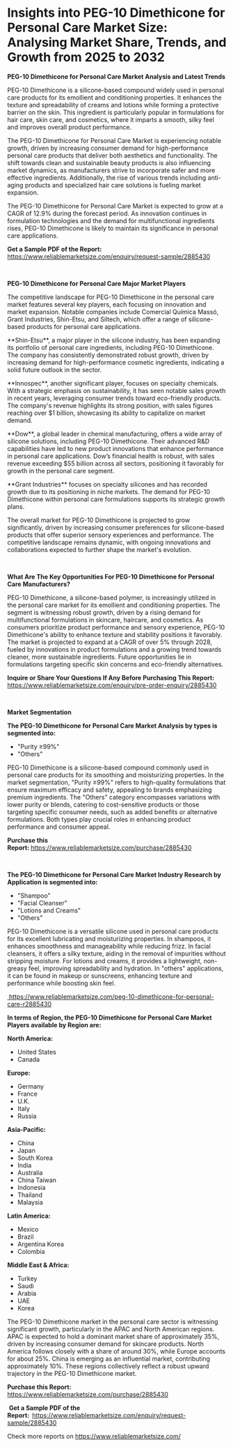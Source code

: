 <p><h1>Insights into PEG-10 Dimethicone for Personal Care Market Size: Analysing Market Share, Trends, and Growth from 2025 to 2032</h1></p><p><strong>PEG-10 Dimethicone for Personal Care Market Analysis and Latest Trends</strong></p>
<p><p>PEG-10 Dimethicone is a silicone-based compound widely used in personal care products for its emollient and conditioning properties. It enhances the texture and spreadability of creams and lotions while forming a protective barrier on the skin. This ingredient is particularly popular in formulations for hair care, skin care, and cosmetics, where it imparts a smooth, silky feel and improves overall product performance.</p><p>The PEG-10 Dimethicone for Personal Care Market is experiencing notable growth, driven by increasing consumer demand for high-performance personal care products that deliver both aesthetics and functionality. The shift towards clean and sustainable beauty products is also influencing market dynamics, as manufacturers strive to incorporate safer and more effective ingredients. Additionally, the rise of various trends including anti-aging products and specialized hair care solutions is fueling market expansion.</p><p>The PEG-10 Dimethicone for Personal Care Market is expected to grow at a CAGR of 12.9% during the forecast period. As innovation continues in formulation technologies and the demand for multifunctional ingredients rises, PEG-10 Dimethicone is likely to maintain its significance in personal care applications.</p></p>
<p><strong>Get a Sample PDF of the Report:&nbsp;</strong> <a href="https://www.reliablemarketsize.com/enquiry/request-sample/2885430?utm_campaign=3524&utm_medium=2&utm_source=Github&utm_content=ia&utm_term=13032025&utm_id=peg-10-dimethicone-for-personal-care">https://www.reliablemarketsize.com/enquiry/request-sample/2885430</a></p>
<p>&nbsp;</p>
<p><strong>PEG-10 Dimethicone for Personal Care Major Market Players</strong></p>
<p><p>The competitive landscape for PEG-10 Dimethicone in the personal care market features several key players, each focusing on innovation and market expansion. Notable companies include Comercial Química Massó, Grant Industries, Shin-Etsu, and Siltech, which offer a range of silicone-based products for personal care applications.</p><p>**Shin-Etsu**, a major player in the silicone industry, has been expanding its portfolio of personal care ingredients, including PEG-10 Dimethicone. The company has consistently demonstrated robust growth, driven by increasing demand for high-performance cosmetic ingredients, indicating a solid future outlook in the sector.</p><p>**Innospec**, another significant player, focuses on specialty chemicals. With a strategic emphasis on sustainability, it has seen notable sales growth in recent years, leveraging consumer trends toward eco-friendly products. The company's revenue highlights its strong position, with sales figures reaching over $1 billion, showcasing its ability to capitalize on market demand.</p><p>**Dow**, a global leader in chemical manufacturing, offers a wide array of silicone solutions, including PEG-10 Dimethicone. Their advanced R&D capabilities have led to new product innovations that enhance performance in personal care applications. Dow’s financial health is robust, with sales revenue exceeding $55 billion across all sectors, positioning it favorably for growth in the personal care segment.</p><p>**Grant Industries** focuses on specialty silicones and has recorded growth due to its positioning in niche markets. The demand for PEG-10 Dimethicone within personal care formulations supports its strategic growth plans.</p><p>The overall market for PEG-10 Dimethicone is projected to grow significantly, driven by increasing consumer preferences for silicone-based products that offer superior sensory experiences and performance. The competitive landscape remains dynamic, with ongoing innovations and collaborations expected to further shape the market's evolution.</p></p>
<p>&nbsp;</p>
<p><strong>What Are The Key Opportunities For PEG-10 Dimethicone for Personal Care Manufacturers?</strong></p>
<p><p>PEG-10 Dimethicone, a silicone-based polymer, is increasingly utilized in the personal care market for its emollient and conditioning properties. The segment is witnessing robust growth, driven by a rising demand for multifunctional formulations in skincare, haircare, and cosmetics. As consumers prioritize product performance and sensory experience, PEG-10 Dimethicone's ability to enhance texture and stability positions it favorably. The market is projected to expand at a CAGR of over 5% through 2028, fueled by innovations in product formulations and a growing trend towards cleaner, more sustainable ingredients. Future opportunities lie in formulations targeting specific skin concerns and eco-friendly alternatives.</p></p>
<p><strong>Inquire or Share Your Questions If Any Before Purchasing This Report:</strong> <a href="https://www.reliablemarketsize.com/enquiry/pre-order-enquiry/2885430?utm_campaign=3524&utm_medium=2&utm_source=Github&utm_content=ia&utm_term=13032025&utm_id=peg-10-dimethicone-for-personal-care">https://www.reliablemarketsize.com/enquiry/pre-order-enquiry/2885430</a></p>
<p>&nbsp;</p>
<p><strong>Market Segmentation</strong></p>
<p><strong>The PEG-10 Dimethicone for Personal Care Market Analysis by types is segmented into:</strong></p>
<p><ul><li>"Purity ≥99%"</li><li>"Others"</li></ul></p>
<p><p>PEG-10 Dimethicone is a silicone-based compound commonly used in personal care products for its smoothing and moisturizing properties. In the market segmentation, "Purity ≥99%" refers to high-quality formulations that ensure maximum efficacy and safety, appealing to brands emphasizing premium ingredients. The "Others" category encompasses variations with lower purity or blends, catering to cost-sensitive products or those targeting specific consumer needs, such as added benefits or alternative formulations. Both types play crucial roles in enhancing product performance and consumer appeal.</p></p>
<p><strong>Purchase this Report:&nbsp;</strong><a href="https://www.reliablemarketsize.com/purchase/2885430?utm_campaign=3524&utm_medium=2&utm_source=Github&utm_content=ia&utm_term=13032025&utm_id=peg-10-dimethicone-for-personal-care">https://www.reliablemarketsize.com/purchase/2885430</a></p>
<p>&nbsp;</p>
<p><strong>The PEG-10 Dimethicone for Personal Care Market Industry Research by Application is segmented into:</strong></p>
<p><ul><li>"Shampoo"</li><li>"Facial Cleanser"</li><li>"Lotions and Creams"</li><li>"Others"</li></ul></p>
<p><p>PEG-10 Dimethicone is a versatile silicone used in personal care products for its excellent lubricating and moisturizing properties. In shampoos, it enhances smoothness and manageability while reducing frizz. In facial cleansers, it offers a silky texture, aiding in the removal of impurities without stripping moisture. For lotions and creams, it provides a lightweight, non-greasy feel, improving spreadability and hydration. In "others" applications, it can be found in makeup or sunscreens, enhancing texture and performance while boosting skin feel.</p></p>
<p><a href="https://www.reliablemarketsize.com/peg-10-dimethicone-for-personal-care-r2885430?utm_campaign=3524&utm_medium=2&utm_source=Github&utm_content=ia&utm_term=13032025&utm_id=peg-10-dimethicone-for-personal-care">&nbsp;https://www.reliablemarketsize.com/peg-10-dimethicone-for-personal-care-r2885430</a></p>
<p><strong>In terms of Region, the PEG-10 Dimethicone for Personal Care Market Players available by Region are:</strong></p>
<p>
    <p> <strong> North America: </strong>
        <ul>
            <li>United States</li>
            <li>Canada</li>
        </ul>
        </p> 
    <p> <strong> Europe: </strong>
        <ul>
            <li>Germany</li>
            <li>France</li>
            <li>U.K.</li>
            <li>Italy</li>
            <li>Russia</li>
        </ul>
        </p> 
    <p> <strong> Asia-Pacific: </strong>
        <ul>
            <li>China</li>
            <li>Japan</li>
            <li>South Korea</li>
            <li>India</li>
            <li>Australia</li>
            <li>China Taiwan</li>
            <li>Indonesia</li>
            <li>Thailand</li>
            <li>Malaysia</li>
        </ul>
        </p> 
    <p> <strong> Latin America: </strong>
        <ul>
            <li>Mexico</li>
            <li>Brazil</li>
            <li>Argentina Korea</li>
            <li>Colombia</li>
        </ul>
        </p> 
    <p> <strong> Middle East & Africa: </strong>
        <ul>
            <li>Turkey</li>
            <li>Saudi</li>
            <li>Arabia</li>
            <li>UAE</li>
            <li>Korea</li>
        </ul>
    </p>
    </p>
<p><p>The PEG-10 Dimethicone market in the personal care sector is witnessing significant growth, particularly in the APAC and North American regions. APAC is expected to hold a dominant market share of approximately 35%, driven by increasing consumer demand for skincare products. North America follows closely with a share of around 30%, while Europe accounts for about 25%. China is emerging as an influential market, contributing approximately 10%. These regions collectively reflect a robust upward trajectory in the PEG-10 Dimethicone market.</p></p>
<p><strong>Purchase this Report: </strong><a href="https://www.reliablemarketsize.com/purchase/2885430?utm_campaign=3524&utm_medium=2&utm_source=Github&utm_content=ia&utm_term=13032025&utm_id=peg-10-dimethicone-for-personal-care">https://www.reliablemarketsize.com/purchase/2885430</a></p>
<p>&nbsp;<strong>Get a Sample PDF of the Report:&nbsp;&nbsp;</strong><a href="https://www.reliablemarketsize.com/enquiry/request-sample/2885430?utm_campaign=3524&utm_medium=2&utm_source=Github&utm_content=ia&utm_term=13032025&utm_id=peg-10-dimethicone-for-personal-care">https://www.reliablemarketsize.com/enquiry/request-sample/2885430</a></p>
<p><strong></strong></p>
<p>Check more reports on <a href="https://www.reliablemarketsize.com/?utm_campaign=3524&utm_medium=2&utm_source=Github&utm_content=ia&utm_term=13032025&utm_id=peg-10-dimethicone-for-personal-care">https://www.reliablemarketsize.com/</a></p>